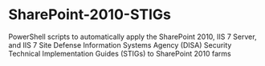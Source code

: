 # SharePoint-2010-STIGs
PowerShell scripts to automatically apply the SharePoint 2010, IIS 7 Server, and IIS 7 Site Defense Information Systems Agency (DISA) Security Technical Implementation Guides (STIGs) to SharePoint 2010 farms
